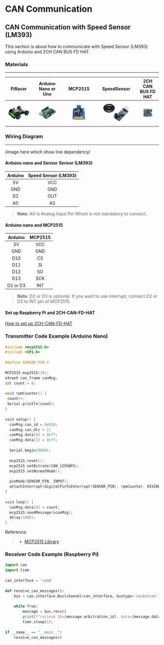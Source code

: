 # CAN Communication
## CAN Communication with Speed Sensor (LM393)
This section is about how to communicate with Speed Sensor (LM393) using Arduino and 2CH CAN BUS FD HAT.
### Materials
---
| PiRacer | Arduino Nano or Uno | MCP2515 | SpeedSensor | 2CH  CAN BUS FD HAT |
|:-------:|:-------------------:|:-------:|:-----------:|:------------------:|
|<img src="../imgs/piracer.jpg" alt="piracer" >|<img src="../imgs/Arduino.png" alt="Arduino" width="70%" height="50%">|<img src="../imgs/MCP2515.png" alt="MCP2515" width="70%" height="70%">|<img src="../imgs/speedsensor.png" alt="speed sensor" width="70%" height="70%">|<img src="../imgs/2ch-can-fd-hat.jpg" alt="2ch CAN BUS FD HAT" width="70%" height="70%">|

### Wiring  Diagram
---
/image here which show line dependency/

#### Arduino nano and Sensor Sensor (LM393)
| Arduino | Speed Sensor (LM393) |
|:-------:|:--------------------:|
| 5V      | VCC                  |
| GND     | GND                  |
| D2      | OUT                  |
| A0      | A0                   |
> **Note**: A0 is Analog Input Pin Which is not mandatory to connect. 

#### Arduino nano and MCP2515
| Arduino | MCP2515 |
|:-------:|:-------:|
| 5V      | VCC     |
| GND     | GND     |
| D10     | CS      |
| D11     | SI      |
| D12     | SO      |
| D13     | SCK     |
| D2 or D3| INT     |
> **Note**: D2 or D3 is optional. If you want to use interrupt, connect D2 or D3 to INT pin of MCP2515. 

#### Set up Raspberry Pi and 2CH-CAN-FD-HAT
[How to set up 2CH-CAN-FD-HAT](https://www.waveshare.com/wiki/Template:2-CH_CAN_FD_HAT_User_Manual#Working_with_Raspberry_Pi)

### Transmitter Code Example (Arduino Nano)
```cpp
#include <mcp2515.h>
#include <SPI.h>

#define SENSOR_PIN 2

MCP2515 mcp2515(10);
struct can_frame canMsg;
int count = 0;

void rpmCounter() {
 count++;
 Serial.println(count);
}

void setup() {
  canMsg.can_id = 0x010;
  canMsg.can_dlc = 2;
  canMsg.data[0] = 0xff;
  canMsg.data[1] = 0xff;

  Serial.begin(9600);

  mcp2515.reset();
  mcp2515.setBitrate(CAN_125KBPS);
  mcp2515.setNormalMode();

  pinMode(SENSOR_PIN, INPUT);
  attachInterrupt(digitalPinToInterrupt(SENSOR_PIN), rpmCounter, RISING);
}

void loop() {
  canMsg.data[0] = count;
  mcp2515.sendMessage(&canMsg);
  delay(1000);
}
```
Reference:
> - [MCP2515 Library](www.github.com/autowp/arduino-mcp2515)

### Receiver Code Example (Raspberry Pi)
```python
import can
import time

can_interface = 'can0'

def receive_can_messages():
    bus = can.interface.Bus(channel=can_interface, bustype='socketcan')

    while True:
        message = bus.recv()
        print(f"recieve ID={message.arbitration_id}, data={message.data}")
        time.sleep(1);

if __name__ == "__main__":
    receive_can_messages()
```
